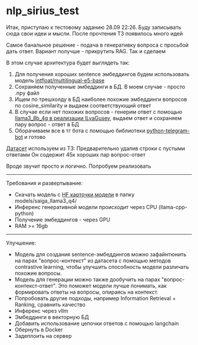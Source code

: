 # nlp_sirius_test

Итак, приступаю к тестовому заданию 28.09 22:26. Буду записывать сюда свои идеи и мысли. После прочтения ТЗ появилось много идей

Самое банальное решение - подача в генеративку вопроса с просьбой дать ответ. Вариант получше - прикрутить RAG. Так и сделаем

В этом случае архитектура будет выглядеть так:
1. Для получения хороших sentence эмбеддингов будем использовать модель [intfloat/multilingual-e5-base](https://huggingface.co/intfloat/multilingual-e5-base)
2. Сохраняем полученные эмбеддинги в БД. В моем случае - просто .npy файл
3. Ищем по трешхолду в БД наиболее похожие эмбеддинги вопросов по cosine_similarity и выдаем соответствующий ответ
4. В случае если нет похожих вопросов - генерим ответ с помощью [llama3_8b_4q в реализации ILyaGusev](https://huggingface.co/IlyaGusev/saiga_llama3_8b), выдаем ответ и сохраняем пару вопрос - ответ в БД
5. Оборачиваем все в тг бота с помощью библиотеки [python-telegram-bot](https://docs.python-telegram-bot.org/en/stable/index.html) и готово


[Датасет](https://huggingface.co/datasets/kuznetsoffandrey/sberquad) используем из ТЗ:
Предварительно удалив строки с пустыми ответами
Он содержит 45к хороших пар вопрос-ответ

Вроде звучит просто и логично. Попробуем реализовать
___
Требования и развертывание:
* Скачать модель с [HF карточки модели](https://huggingface.co/IlyaGusev/saiga_llama3_8b_gguf/tree/main) в папку models/saiga_llama3_q4/
* Инференс генеративной модели происходит через CPU (llama-cpp-python)
* Получение эмбеддингов - через GPU
* RAM >= 16gb
___
Улучшение:
* Модель для создания sentence-эмбеддингов можно зафайнтюнить на парах "вопрос-контекст" из датасета с помощью методов contrastive learning, чтобы улучшить способность модели различать похожие вопросы.
* Модель для генерации можно также дообучить на парах "вопрос-контекст-ответ". Это поможет модели лучше понимать, как формировать ответы на вопросы, опираясь на контекст.
* Попробовать другие подходы, например Information Retrieval + Ranking, сравнить качество
* Инференс через vllm
* Эмбеддинги в векторную БД
* Добавить использование цепочки ответов с помощью langchain
* Обернуть в Docker
* Задеплоить на сервер